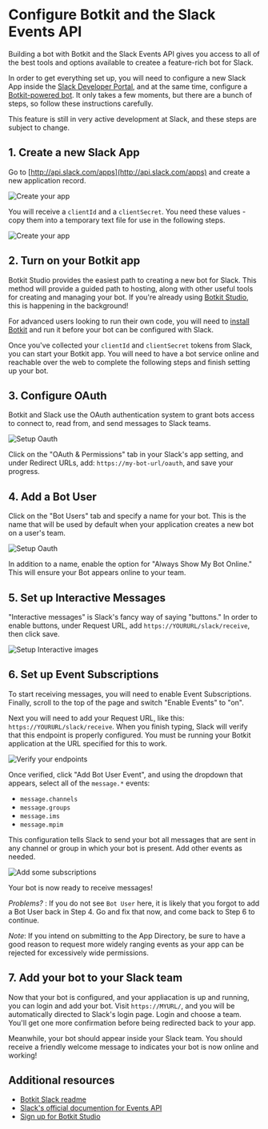 # Configure Botkit and the Slack Events API

Building a bot with Botkit and the Slack Events API gives you access to all of the best tools and options available to createe a feature-rich bot for Slack.

In order to get everything set up, you will need to configure a new Slack App inside the [Slack Developer Portal](http://api.slack.com/apps), and at the same time, configure a [Botkit-powered bot](http://botkit.ai). It only takes a few moments, but there are a bunch of steps, so follow these instructions carefully. 

This feature is still in very active development at Slack, and these steps are subject to change.

## 1. Create a new Slack App

Go to [http://api.slack.com/apps](http://api.slack.com/apps) and create a new application record.

![Create your app](IMG/slack-new.png)	

You will receive a `clientId` and a `clientSecret`. You need these values - copy them into a temporary text file for use in the following steps.

![Create your app](IMG/slack_client_secret.png)	

## 2. Turn on your Botkit app

Botkit Studio provides the easiest path to creating a new bot for Slack. This method will provide a guided path to hosting, along with other useful tools for creating and managing your bot. If you're already using [Botkit Studio](https://studio.botkit.ai/), this is happening in the background! 

For advanced users looking to run their own code, you will need to [install Botkit](https://github.com/howdyai/botkit-starter-slack) and run it before your bot can be configured with Slack.

Once you've collected your `clientId` and `clientSecret` tokens from Slack, you can start your Botkit app. You will need to have a bot service online and reachable over the web to complete the following steps and finish setting up your bot.

## 3. Configure OAuth

Botkit and Slack use the OAuth authentication system to grant bots access to connect to, read from, and send messages to Slack teams.

![Setup Oauth](IMG/slack_oauth.png)

Click on the "OAuth & Permissions" tab in your Slack's app setting, and under Redirect URLs, add: `https://my-bot-url/oauth`, and save your progress.

## 4. Add a Bot User

Click on the "Bot Users" tab and specify a name for your bot. This is the name that will be used by default when your application creates a new bot on a user's team. 

![Setup Oauth](IMG/slack-botuser.png)

In addition to a name, enable the option for "Always Show My Bot Online." This will ensure your Bot appears online to your team.

## 5. Set up Interactive Messages

"Interactive messages" is Slack's fancy way of saying "buttons." In order to enable buttons, under Request URL, add `https://YOURURL/slack/receive`, then click save.

![Setup Interactive images](IMG/slack-im.png)

## 6. Set up Event Subscriptions

To start receiving messages, you will need to enable Event Subscriptions. Finally, scroll to the top of the page and switch "Enable Events" to "on". 

Next you will need to add your Request URL, like this: `https://YOURURL/slack/receive`. When you finish typing, Slack will verify that this endpoint is properly configured. You must be running your Botkit application at the URL specified for this to work.

![Verify your endpoints](IMG/Slack-eventsenable.png)

Once verified, click "Add Bot User Event", and using the dropdown that appears, select all of the `message.*` events: 

* `message.channels`
* `message.groups`
* `message.ims`
*  `message.mpim`

This configuration tells Slack to send your bot all messages that are sent in any channel or group in which your bot is present. Add other events as needed. 

![Add some subscriptions](IMG/slack_botevents.png)

Your bot is now ready to receive messages!

*Problems?* : If you do not see `Bot User` here, it is likely that you forgot to add a Bot User back in Step 4. Go and fix that now, and come back to Step 6 to continue.

*Note*: If you intend on submitting to the App Directory, be sure to have a good reason to request more widely ranging events as your app can be rejected for excessively wide permissions.

## 7. Add your bot to your Slack team

Now that your bot is configured, and your appliacation is up and running, you can login and add your bot. Visit `https://MYURL/`, and you will be automatically directed to Slack's login page. Login and choose a team. You'll get one more confirmation before being redirected back to your app.

Meanwhile, your bot should appear inside your Slack team. You should receive a friendly welcome message to indicates your bot is now online and working! 

## Additional resources 
* [Botkit Slack readme](../readme-slack.md) 
* [Slack's official documention for Events API](https://api.slack.com/events-api)
* [Sign up for Botkit Studio](https://studio.botkit.ai/signup) 
